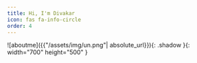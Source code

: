 ```yaml
---
title: Hi, I'm Divakar
icon: fas fa-info-circle
order: 4
---
```


<!-- > Add Markdown syntax content to file `_tabs/about.md`{: .filepath } and it will show up on this page.
{: .prompt-tip } -->

![aboutme]({{"/assets/img/un.png"| absolute_url}}){: .shadow }{: width="700" height="500" }

<!-- ![curious_cat]({{"/assets/img/ecat.png"| absolute_url}}){: width="200" height="100" }{: .right }{: .shadow }

<span style="color:blue">_I love exploring new things!_</span>.

**Divakar** is a software engineer with 5 years of experience in building scalable backend systems in Python. His focus lies in the intersection of maximizing developer productivity and enhancing business values. He is passionate about large scale distributed systems and is a vivid fan of Python. Currently he has been working in various NextGen Technologies like AI and DevSecOps. He loves to talk about new technology in meetups and writes blogs on the last challenge he faced.

<br/>
## _I enjoy learning new skills and implementing them in real life!_

Feel free to connect with me... -->
